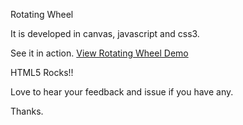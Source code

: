 Rotating Wheel

It is developed in canvas, javascript and css3. 

See it in action.
[View Rotating Wheel Demo](http://blog.quadnode.com/2012/01/24/html5-app-with-magic-of-canvas-and-javascript/ "Click to view it")

HTML5 Rocks!!

Love to hear your feedback and issue if you have any.

Thanks.